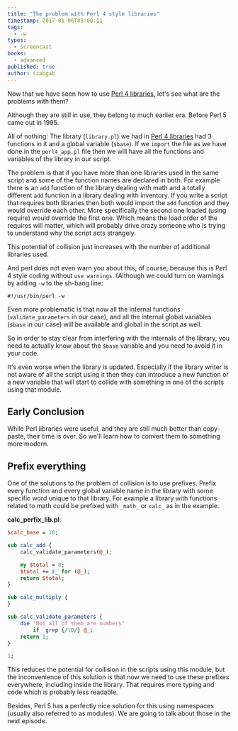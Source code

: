 ```yaml
---
title: "The problem with Perl 4 style libraries"
timestamp: 2017-01-06T08:00:11
tags:
  - -w
types:
  - screencast
books:
  - advanced
published: true
author: szabgab
---
```



Now that we have seen how to use [Perl 4 libraries](/perl4-libraries), let's see what are the problems with them?

Although they are still in use, they belong to  much earlier era. Before Perl 5 came out in 1995.


<slidecast file="advanced-perl/libraries-and-modules/the-problem-with-libraries" youtube="UZeEzD5459c" />

All of nothing:
The library (`library.pl`) we had in [Perl 4 libraries](/perl4-libraries) had 3 functions in
it and a global variable (`$base`). If we `import` the file as we have done in the `perl4_app.pl`
file then we will have all the functions and variables of the library in our script.

The problem is that if you have more than one libraries used in the same script and some of the function names are
declared in both. For example there is an `add` function of the library dealing with math and a totally different
`add` function in a library dealing with inventory. If you write a script that requires both libraries
then both would import the `add` function and they would override each other. More specifically the second one
loaded (using require) would override the first one. Which means the load order of the requires will matter, which
will probably drive crazy someone who is trying to understand why the script acts strangely.

This potential of collision just increases with the number of additional libraries used.

And perl does not even warn you about this, of course, because this is Perl 4 style coding without `use warnings`.
(Although we could turn on warnings by adding `-w` to the sh-bang line:

```
#!/usr/bin/perl -w
```

Even more problematic is that now all the internal functions (`validate_parameters` in our case),
and all the internal global variables (`$base` in our case) will be available and global
in the script as well.

So in order to stay clear from interfering with the internals of the library, you need to actually
know about the `$base` variable and you need to avoid it in your code.

It's even worse when the library is updated. Especially if the library writer is not aware of all the script
using it then they can introduce a new function or a new variable that will start to collide with something
in one of the scripts using that module.


## Early Conclusion

While Perl libraries were useful, and they are still much better than copy-paste, their time is over.
So we'll learn how to convert them to something more modern.

## Prefix everything

One of the solutions to the problem of collision is to use prefixes. Prefix every function and every global
variable name in the library with some specific word unique to that library. For example a library
with functions related to math could be prefixed with `_math_` or `calc_` as in the example.

<b>calc_perfix_lib.pl</b>:

```perl
$calc_base = 10;

sub calc_add {
    calc_validate_parameters(@_);

    my $total = 0;
    $total += $_ for (@_);
    return $total;
}

sub calc_multiply {
}

sub calc_validate_parameters {
    die 'Not all of them are numbers'
        if  grep {/\D/} @_;
    return 1;
}

1;
```

This reduces the potential for collision in the scripts using this module, but the inconvenience of this solution
is that now we need to use these prefixes everywhere, including inside the library. That requires more typing
and code which is probably less readable.

Besides, Perl 5 has a perfectly nice solution for this using namespaces (usually also referred to as modules).
We are going to talk about those in the next episode.

